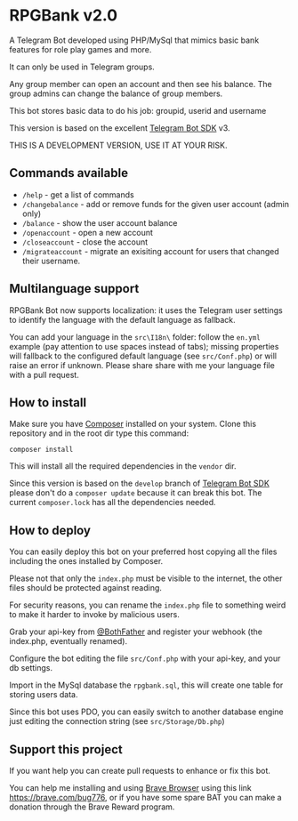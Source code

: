 # RPGBank v2.0
A Telegram Bot developed using PHP/MySql that mimics basic bank features for role play games and more.

It can only be used in Telegram groups.

Any group member can open an account and then see his balance.
The group admins can change the balance of group members.

This bot stores basic data to do his job: groupid, userid and username

This version is based on the excellent [Telegram Bot SDK](https://github.com/irazasyed/telegram-bot-sdk) v3.

THIS IS A DEVELOPMENT VERSION, USE IT AT YOUR RISK.


## Commands available

* `/help` - get a list of commands
* `/changebalance` - add or remove funds for the given user account (admin only)
* `/balance` - show the user account balance
* `/openaccount` - open a new account
* `/closeaccount` - close the account
* `/migrateaccount` - migrate an exisiting account for users that changed their username.


## Multilanguage support
RPGBank Bot now supports localization: it uses the Telegram user settings to identify the language with the default language as fallback.

You can add your language in the `src\I18n\` folder: follow the `en.yml` example (pay attention to use spaces instead of tabs); missing properties will fallback to the configured default language (see `src/Conf.php`) or will raise an error if unknown.
Please share share with me your language file with a pull request.


## How to install

Make sure you have [Composer](https://getcomposer.org/download/) installed on your system. Clone this repository and in the root dir type this command:

`composer install`

This will install all the required dependencies in the `vendor` dir.

Since this version is based on the `develop` branch of [Telegram Bot SDK](https://github.com/irazasyed/telegram-bot-sdk) please don't do a
`composer update` because it can break this bot. The current `composer.lock` has all the dependencies needed.


## How to deploy

You can easily deploy this bot on your preferred host copying all the files including the ones installed by Composer.

Please not that only the `index.php` must be visible  to the internet, the other files should be protected against reading.

For security reasons, you can rename the `index.php` file to something weird to make it harder to invoke by malicious users.

Grab your api-key from [@BothFather](https://t.me/BotFather) and register your webhook (the index.php, eventually renamed).

Configure the bot editing the file `src/Conf.php` with your api-key, and your db settings.

Import in the MySql database the `rpgbank.sql`, this will create one table for storing users data.

Since this bot uses PDO, you can easily switch to another database engine just editing the connection string (see `src/Storage/Db.php`)

## Support this project

If you want help you can create pull requests to enhance or fix this bot.

You can help me installing and using [Brave Browser](https://brave.com/bug776) using this link https://brave.com/bug776, or if you have some spare BAT you can make a donation through the Brave Reward program.
